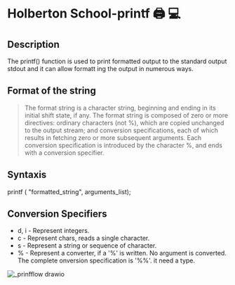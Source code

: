 # Holberton School-printf 🖨️ 💻
## Description

The printf() function is used to print formatted output to the standard output stdout and it can allow formatt    ing the output in numerous ways.

## Format of the string

>The format string is a character string, beginning and ending in its initial shift state, if any.  The format string is composed of zero or more directives: ordinary characters (not %), which are copied unchanged to the output stream; and conversion specifications, each of which results in fetching zero or more subsequent arguments.  Each conversion specification is introduced by the character %, and ends with a conversion specifier.

## Syntaxis
printf ( "formatted_string", arguments_list);

## Conversion Specifiers

* d, i - Represent integers.
* c - Represent chars, reads a single character.
* s - Represent a string or sequence of character.
* % - Represent a converter, if a '%' is written.  No argument is converted.  The complete onversion specification is '%%'. it need a type.

  
![_prinfflow drawio](https://github.com/vnporras/holbertonschool-printf/assets/140103362/396bcb99-912f-4dd9-a591-b2025f682cf4)
